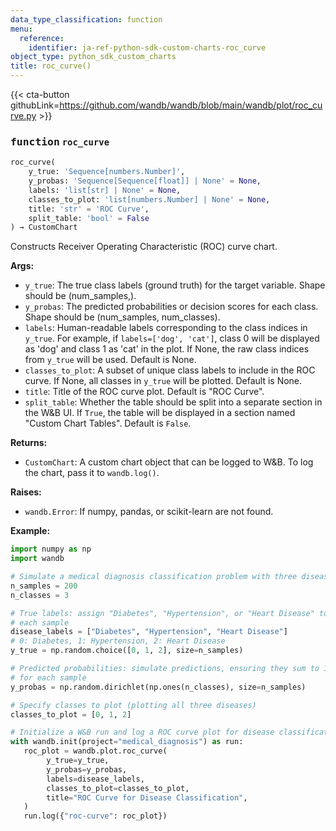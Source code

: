```yaml
---
data_type_classification: function
menu:
  reference:
    identifier: ja-ref-python-sdk-custom-charts-roc_curve
object_type: python_sdk_custom_charts
title: roc_curve()
---
```


{{< cta-button githubLink=https://github.com/wandb/wandb/blob/main/wandb/plot/roc_curve.py >}}




### <kbd>function</kbd> `roc_curve`

```python
roc_curve(
    y_true: 'Sequence[numbers.Number]',
    y_probas: 'Sequence[Sequence[float]] | None' = None,
    labels: 'list[str] | None' = None,
    classes_to_plot: 'list[numbers.Number] | None' = None,
    title: 'str' = 'ROC Curve',
    split_table: 'bool' = False
) → CustomChart
```

Constructs Receiver Operating Characteristic (ROC) curve chart. 



**Args:**
 
 - `y_true`:  The true class labels (ground truth)  for the target variable. Shape should be (num_samples,). 
 - `y_probas`:  The predicted probabilities or  decision scores for each class. Shape should be (num_samples, num_classes). 
 - `labels`:  Human-readable labels corresponding to the class  indices in `y_true`. For example, if `labels=['dog', 'cat']`,  class 0 will be displayed as 'dog' and class 1 as 'cat' in the plot.  If None, the raw class indices from `y_true` will be used.  Default is None. 
 - `classes_to_plot`:  A subset of unique class labels  to include in the ROC curve. If None, all classes in `y_true` will  be plotted. Default is None. 
 - `title`:  Title of the ROC curve plot. Default is "ROC Curve". 
 - `split_table`:  Whether the table should be split into a separate  section in the W&B UI. If `True`, the table will be displayed in a  section named "Custom Chart Tables". Default is `False`. 



**Returns:**
 
 - `CustomChart`:  A custom chart object that can be logged to W&B. To log the  chart, pass it to `wandb.log()`. 



**Raises:**
 
 - `wandb.Error`:  If numpy, pandas, or scikit-learn are not found. 



**Example:**
 ```python
import numpy as np
import wandb

# Simulate a medical diagnosis classification problem with three diseases
n_samples = 200
n_classes = 3

# True labels: assign "Diabetes", "Hypertension", or "Heart Disease" to
# each sample
disease_labels = ["Diabetes", "Hypertension", "Heart Disease"]
# 0: Diabetes, 1: Hypertension, 2: Heart Disease
y_true = np.random.choice([0, 1, 2], size=n_samples)

# Predicted probabilities: simulate predictions, ensuring they sum to 1
# for each sample
y_probas = np.random.dirichlet(np.ones(n_classes), size=n_samples)

# Specify classes to plot (plotting all three diseases)
classes_to_plot = [0, 1, 2]

# Initialize a W&B run and log a ROC curve plot for disease classification
with wandb.init(project="medical_diagnosis") as run:
    roc_plot = wandb.plot.roc_curve(
         y_true=y_true,
         y_probas=y_probas,
         labels=disease_labels,
         classes_to_plot=classes_to_plot,
         title="ROC Curve for Disease Classification",
    )
    run.log({"roc-curve": roc_plot})
```